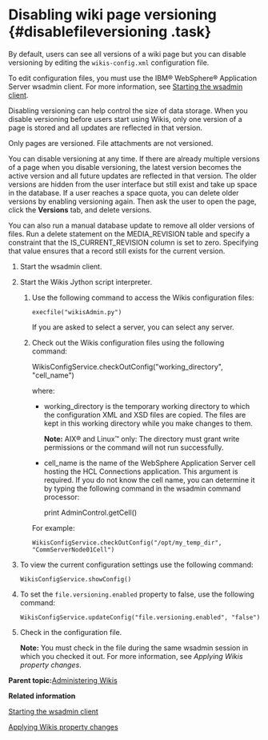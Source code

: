 # Disabling wiki page versioning {#disablefileversioning .task}

By default, users can see all versions of a wiki page but you can disable versioning by editing the `wikis-config.xml` configuration file.

To edit configuration files, you must use the IBM® WebSphere® Application Server wsadmin client. For more information, see [Starting the wsadmin client](t_admin_wsadmin_starting.md).

Disabling versioning can help control the size of data storage. When you disable versioning before users start using Wikis, only one version of a page is stored and all updates are reflected in that version.

Only pages are versioned. File attachments are not versioned.

You can disable versioning at any time. If there are already multiple versions of a page when you disable versioning, the latest version becomes the active version and all future updates are reflected in that version. The older versions are hidden from the user interface but still exist and take up space in the database. If a user reaches a space quota, you can delete older versions by enabling versioning again. Then ask the user to open the page, click the **Versions** tab, and delete versions.

You can also run a manual database update to remove all older versions of files. Run a delete statement on the MEDIA\_REVISION table and specify a constraint that the IS\_CURRENT\_REVISION column is set to zero. Specifying that value ensures that a record still exists for the current version.

1.  Start the wsadmin client.

2.  Start the Wikis Jython script interpreter.

    1.  Use the following command to access the Wikis configuration files:

        ```
        execfile("wikisAdmin.py")
        ```

        If you are asked to select a server, you can select any server.

    2.  Check out the Wikis configuration files using the following command:

        WikisConfigService.checkOutConfig\("working\_directory", "cell\_name"\)

        where:

        -   working\_directory is the temporary working directory to which the configuration XML and XSD files are copied. The files are kept in this working directory while you make changes to them.

            **Note:** AIX® and Linux™ only: The directory must grant write permissions or the command will not run successfully.

        -   cell\_name is the name of the WebSphere Application Server cell hosting the HCL Connections application. This argument is required. If you do not know the cell name, you can determine it by typing the following command in the wsadmin command processor:

            print AdminControl.getCell\(\)

        For example:

        ```
        WikisConfigService.checkOutConfig("/opt/my_temp_dir", "CommServerNode01Cell")
        ```

3.  To view the current configuration settings use the following command:

    ```
    WikisConfigService.showConfig()
    ```

4.  To set the `file.versioning.enabled` property to false, use the following command:

    ```
    WikisConfigService.updateConfig("file.versioning.enabled", "false")
    ```

5.  Check in the configuration file.

    **Note:** You must check in the file during the same wsadmin session in which you checked it out. For more information, see *Applying Wikis property changes*.


**Parent topic:**[Administering Wikis](../admin/c_admin_wikis_overview.md)

**Related information**  


[Starting the wsadmin client](../admin/t_admin_wsadmin_starting.md)

[Applying Wikis property changes](../admin/t_admin_wikis_config_apply.md)

